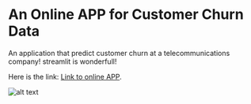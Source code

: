 # An Online APP for Customer Churn Data

 
An application that predict customer churn at a telecommunications company! streamlit is wonderfull!

Here is the link: 
 [Link to online APP](https://myeghaneh-customer-churn-data-streamlit-app-full-tda54e.streamlit.app/).


![alt text](https://miro.medium.com/max/456/1*Dvx1j18vyKyvLlIpxzVSmQ.png)



